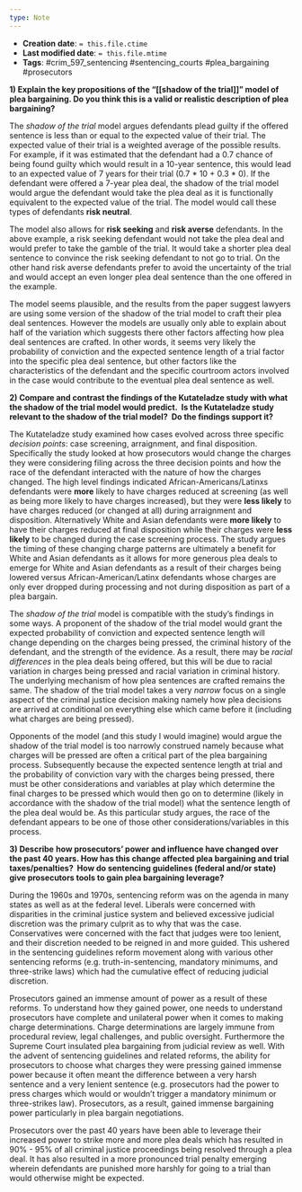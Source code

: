 ```yaml
---
type: Note
---
```


* **Creation date**: `= this.file.ctime`
* **Last modified date**: `= this.file.mtime`
* **Tags**: #crim_597_sentencing #sentencing_courts #plea_bargaining #prosecutors 

**1) Explain the key propositions of the “[[shadow of the trial]]” model of plea bargaining. Do you think this is a valid or realistic description of plea bargaining?**

The _shadow of the trial_ model argues defendants plead guilty if the offered sentence is less than or equal to the expected value of their trial. The expected value of their trial is a weighted average of the possible results. For example, if it was estimated that the defendant had a 0.7 chance of being found guilty which would result in a 10-year sentence, this would lead to an expected value of 7 years for their trial (0.7 * 10 + 0.3 * 0). If the defendant were offered a 7-year plea deal, the shadow of the trial model would argue the defendant would take the plea deal as it is functionally equivalent to the expected value of the trial. The model would call these types of defendants **risk neutral**.

The model also allows for **risk seeking** and **risk averse** defendants. In the above example, a risk seeking defendant would not take the plea deal and would prefer to take the gamble of the trial. It would take a shorter plea deal sentence to convince the risk seeking defendant to not go to trial. On the other hand risk averse defendants prefer to avoid the uncertainty of the trial and would accept an even longer plea deal sentence than the one offered in the example.

The model seems plausible, and the results from the paper suggest lawyers are using some version of the shadow of the trial model to craft their plea deal sentences. However the models are usually only able to explain about half of the variation which suggests there other factors affecting how plea deal sentences are crafted. In other words, it seems very likely the probability of conviction and the expected sentence length of a trial factor into the specific plea deal sentence, but other factors like the characteristics of the defendant and the specific courtroom actors involved in the case would contribute to the eventual plea deal sentence as well.

**2) Compare and contrast the findings of the Kutateladze study with what the shadow of the trial model would predict.  Is the Kutateladze study relevant to the shadow of the trial model?  Do the findings support it?**

The Kutateladze study examined how cases evolved across three specific _decision_ _points_: case screening, arraignment, and final disposition. Specifically the study looked at how prosecutors would change the charges they were considering filing across the three decision points and how the race of the defendant interacted with the nature of how the charges changed. The high level findings indicated African-Americans/Latinxs defendants were **more** likely to have charges reduced at screening (as well as being more likely to have charges increased), but they were **less likely** to have charges reduced (or changed at all) during arraignment and disposition. Alternatively White and Asian defendants were **more likely** to have their charges reduced at final disposition while their charges were **less likely** to be changed during the case screening process. The study argues the timing of these changing charge patterns are ultimately a benefit for White and Asian defendants as it allows for more generous plea deals to emerge for White and Asian defendants as a result of their charges being lowered versus African-American/Latinx defendants whose charges are only ever dropped during processing and not during disposition as part of a plea bargain.

The _shadow of the trial_ model is compatible with the study’s findings in some ways. A proponent of the shadow of the trial model would grant the expected probability of conviction and expected sentence length will change depending on the charges being pressed, the criminal history of the defendant, and the strength of the evidence. As a result, there may be _racial differences_ in the plea deals being offered, but this will be due to racial variation in charges being pressed and racial variation in criminal history. The underlying mechanism of how plea sentences are crafted remains the same. The shadow of the trial model takes a very _narrow_ focus on a single aspect of the criminal justice decision making namely how plea decisions are arrived at conditional on everything else which came before it (including what charges are being pressed).

Opponents of the model (and this study I would imagine) would argue the shadow of the trial model is too narrowly construed namely because what charges will be pressed are often a critical part of the plea bargaining process. Subsequently because the expected sentence length at trial and the probability of conviction vary with the charges being pressed, there must be other considerations and variables at play which determine the final charges to be pressed which would then go on to determine (likely in accordance with the shadow of the trial model) what the sentence length of the plea deal would be. As this particular study argues, the race of the defendant appears to be one of those other considerations/variables in this process.

**3) Describe** **how prosecutors’ power and influence have changed over the past 40 years. How has this change affected plea bargaining and trial taxes/penalties?  How do sentencing guidelines (federal and/or state) give prosecutors tools to gain plea bargaining leverage?**

During the 1960s and 1970s, sentencing reform was on the agenda in many states as well as at the federal level. Liberals were concerned with disparities in the criminal justice system and believed excessive judicial discretion was the primary culprit as to why that was the case. Conservatives were concerned with the fact that judges were too lenient, and their discretion needed to be reigned in and more guided. This ushered in the sentencing guidelines reform movement along with various other sentencing reforms (e.g. truth-in-sentencing, mandatory minimums, and three-strike laws) which had the cumulative effect of reducing judicial discretion.

Prosecutors gained an immense amount of power as a result of these reforms. To understand how they gained power, one needs to understand prosecutors have complete and unilateral power when it comes to making charge determinations. Charge determinations are largely immune from procedural review, legal challenges, and public oversight. Furthermore the Supreme Court insulated plea bargaining from judicial review as well. With the advent of sentencing guidelines and related reforms, the ability for prosecutors to choose what charges they were pressing gained immense power because it often meant the difference between a very harsh sentence and a very lenient sentence (e.g. prosecutors had the power to press charges which would or wouldn’t trigger a mandatory minimum or three-strikes law). Prosecutors, as a result, gained immense bargaining power particularly in plea bargain negotiations.

Prosecutors over the past 40 years have been able to leverage their increased power to strike more and more plea deals which has resulted in 90% - 95% of all criminal justice proceedings being resolved through a plea deal. It has also resulted in a more pronounced trial penalty emerging wherein defendants are punished more harshly for going to a trial than would otherwise might be expected.